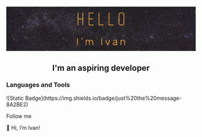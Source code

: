![Header](https://github.com/IvanGodPro24/IvanGodPro24/blob/main/assets/logo.png)

<h2 align="center">I'm an aspiring developer</h2>

<h3>Languages and Tools</h3>
![Static Badge](https://img.shields.io/badge/just%20the%20message-8A2BE2)

Follow me

👋 Hi, I’m Ivan!
